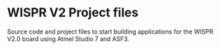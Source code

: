 # WISPR V2 Project files

Source code and project files to start building applications for the WISPR V2.0 board using Atmel Studio 7 and ASF3.

